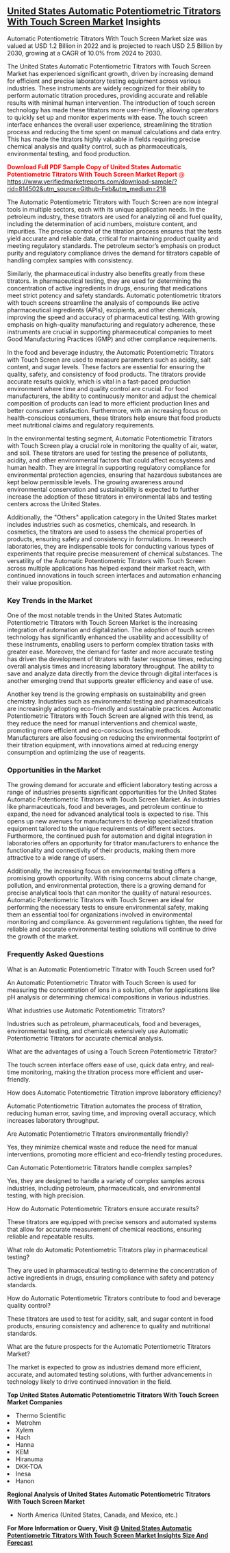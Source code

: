 <h2><a href="https://www.verifiedmarketreports.com/download-sample/?rid=814502&amp;utm_source=Github-Feb&amp;utm_medium=218" target="_blank">United States Automatic Potentiometric Titrators With Touch Screen Market</a> Insights</h2><p>Automatic Potentiometric Titrators With Touch Screen Market size was valued at USD 1.2 Billion in 2022 and is projected to reach USD 2.5 Billion by 2030, growing at a CAGR of 10.0% from 2024 to 2030.</p><p><p>The United States Automatic Potentiometric Titrators with Touch Screen Market has experienced significant growth, driven by increasing demand for efficient and precise laboratory testing equipment across various industries. These instruments are widely recognized for their ability to perform automatic titration procedures, providing accurate and reliable results with minimal human intervention. The introduction of touch screen technology has made these titrators more user-friendly, allowing operators to quickly set up and monitor experiments with ease. The touch screen interface enhances the overall user experience, streamlining the titration process and reducing the time spent on manual calculations and data entry. This has made the titrators highly valuable in fields requiring precise chemical analysis and quality control, such as pharmaceuticals, environmental testing, and food production. <p><span class=""><span style="color: #ff0000;"><strong>Download Full PDF Sample Copy of United States Automatic Potentiometric Titrators With Touch Screen Market Report</strong> @ </span><a href="https://www.verifiedmarketreports.com/download-sample/?rid=814502&amp;utm_source=Github-Feb&amp;utm_medium=218" target="_blank">https://www.verifiedmarketreports.com/download-sample/?rid=814502&amp;utm_source=Github-Feb&amp;utm_medium=218</a></span></p> <p>The Automatic Potentiometric Titrators with Touch Screen are now integral tools in multiple sectors, each with its unique application needs. In the petroleum industry, these titrators are used for analyzing oil and fuel quality, including the determination of acid numbers, moisture content, and impurities. The precise control of the titration process ensures that the tests yield accurate and reliable data, critical for maintaining product quality and meeting regulatory standards. The petroleum sector’s emphasis on product purity and regulatory compliance drives the demand for titrators capable of handling complex samples with consistency. <p>Similarly, the pharmaceutical industry also benefits greatly from these titrators. In pharmaceutical testing, they are used for determining the concentration of active ingredients in drugs, ensuring that medications meet strict potency and safety standards. Automatic potentiometric titrators with touch screens streamline the analysis of compounds like active pharmaceutical ingredients (APIs), excipients, and other chemicals, improving the speed and accuracy of pharmaceutical testing. With growing emphasis on high-quality manufacturing and regulatory adherence, these instruments are crucial in supporting pharmaceutical companies to meet Good Manufacturing Practices (GMP) and other compliance requirements. <p>In the food and beverage industry, the Automatic Potentiometric Titrators with Touch Screen are used to measure parameters such as acidity, salt content, and sugar levels. These factors are essential for ensuring the quality, safety, and consistency of food products. The titrators provide accurate results quickly, which is vital in a fast-paced production environment where time and quality control are crucial. For food manufacturers, the ability to continuously monitor and adjust the chemical composition of products can lead to more efficient production lines and better consumer satisfaction. Furthermore, with an increasing focus on health-conscious consumers, these titrators help ensure that food products meet nutritional claims and regulatory requirements. <p>In the environmental testing segment, Automatic Potentiometric Titrators with Touch Screen play a crucial role in monitoring the quality of air, water, and soil. These titrators are used for testing the presence of pollutants, acidity, and other environmental factors that could affect ecosystems and human health. They are integral in supporting regulatory compliance for environmental protection agencies, ensuring that hazardous substances are kept below permissible levels. The growing awareness around environmental conservation and sustainability is expected to further increase the adoption of these titrators in environmental labs and testing centers across the United States. <p>Additionally, the "Others" application category in the United States market includes industries such as cosmetics, chemicals, and research. In cosmetics, the titrators are used to assess the chemical properties of products, ensuring safety and consistency in formulations. In research laboratories, they are indispensable tools for conducting various types of experiments that require precise measurement of chemical substances. The versatility of the Automatic Potentiometric Titrators with Touch Screen across multiple applications has helped expand their market reach, with continued innovations in touch screen interfaces and automation enhancing their value proposition. <h3>Key Trends in the Market</h3> <p>One of the most notable trends in the United States Automatic Potentiometric Titrators with Touch Screen Market is the increasing integration of automation and digitalization. The adoption of touch screen technology has significantly enhanced the usability and accessibility of these instruments, enabling users to perform complex titration tasks with greater ease. Moreover, the demand for faster and more accurate testing has driven the development of titrators with faster response times, reducing overall analysis times and increasing laboratory throughput. The ability to save and analyze data directly from the device through digital interfaces is another emerging trend that supports greater efficiency and ease of use. <p>Another key trend is the growing emphasis on sustainability and green chemistry. Industries such as environmental testing and pharmaceuticals are increasingly adopting eco-friendly and sustainable practices. Automatic Potentiometric Titrators with Touch Screen are aligned with this trend, as they reduce the need for manual interventions and chemical waste, promoting more efficient and eco-conscious testing methods. Manufacturers are also focusing on reducing the environmental footprint of their titration equipment, with innovations aimed at reducing energy consumption and optimizing the use of reagents. <h3>Opportunities in the Market</h3> <p>The growing demand for accurate and efficient laboratory testing across a range of industries presents significant opportunities for the United States Automatic Potentiometric Titrators with Touch Screen Market. As industries like pharmaceuticals, food and beverages, and petroleum continue to expand, the need for advanced analytical tools is expected to rise. This opens up new avenues for manufacturers to develop specialized titration equipment tailored to the unique requirements of different sectors. Furthermore, the continued push for automation and digital integration in laboratories offers an opportunity for titrator manufacturers to enhance the functionality and connectivity of their products, making them more attractive to a wide range of users. <p>Additionally, the increasing focus on environmental testing offers a promising growth opportunity. With rising concerns about climate change, pollution, and environmental protection, there is a growing demand for precise analytical tools that can monitor the quality of natural resources. Automatic Potentiometric Titrators with Touch Screen are ideal for performing the necessary tests to ensure environmental safety, making them an essential tool for organizations involved in environmental monitoring and compliance. As government regulations tighten, the need for reliable and accurate environmental testing solutions will continue to drive the growth of the market. <h3>Frequently Asked Questions</h3> <p>What is an Automatic Potentiometric Titrator with Touch Screen used for? </p> <p>An Automatic Potentiometric Titrator with Touch Screen is used for measuring the concentration of ions in a solution, often for applications like pH analysis or determining chemical compositions in various industries.</p> <p>What industries use Automatic Potentiometric Titrators? </p> <p>Industries such as petroleum, pharmaceuticals, food and beverages, environmental testing, and chemicals extensively use Automatic Potentiometric Titrators for accurate chemical analysis.</p> <p>What are the advantages of using a Touch Screen Potentiometric Titrator? </p> <p>The touch screen interface offers ease of use, quick data entry, and real-time monitoring, making the titration process more efficient and user-friendly.</p> <p>How does Automatic Potentiometric Titration improve laboratory efficiency? </p> <p>Automatic Potentiometric Titration automates the process of titration, reducing human error, saving time, and improving overall accuracy, which increases laboratory throughput.</p> <p>Are Automatic Potentiometric Titrators environmentally friendly? </p> <p>Yes, they minimize chemical waste and reduce the need for manual interventions, promoting more efficient and eco-friendly testing procedures.</p> <p>Can Automatic Potentiometric Titrators handle complex samples? </p> <p>Yes, they are designed to handle a variety of complex samples across industries, including petroleum, pharmaceuticals, and environmental testing, with high precision.</p> <p>How do Automatic Potentiometric Titrators ensure accurate results? </p> <p>These titrators are equipped with precise sensors and automated systems that allow for accurate measurement of chemical reactions, ensuring reliable and repeatable results.</p> <p>What role do Automatic Potentiometric Titrators play in pharmaceutical testing? </p> <p>They are used in pharmaceutical testing to determine the concentration of active ingredients in drugs, ensuring compliance with safety and potency standards.</p> <p>How do Automatic Potentiometric Titrators contribute to food and beverage quality control? </p> <p>These titrators are used to test for acidity, salt, and sugar content in food products, ensuring consistency and adherence to quality and nutritional standards.</p> <p>What are the future prospects for the Automatic Potentiometric Titrators Market? </p> <p>The market is expected to grow as industries demand more efficient, accurate, and automated testing solutions, with further advancements in technology likely to drive continued innovation in the field.</p></p><p><strong>Top United States Automatic Potentiometric Titrators With Touch Screen Market Companies</strong></p><div data-test-id=""><p><li>Thermo Scientific</li><li> Metrohm</li><li> Xylem</li><li> Hach</li><li> Hanna</li><li> KEM</li><li> Hiranuma</li><li> DKK-TOA</li><li> Inesa</li><li> Hanon</li></p><div><strong>Regional Analysis of&nbsp;United States Automatic Potentiometric Titrators With Touch Screen Market</strong></div><ul><li dir="ltr"><p dir="ltr">North America&nbsp;(United States, Canada, and Mexico, etc.)</p></li></ul><p><strong>For More Information or Query, Visit @&nbsp;</strong><strong><a href="https://www.verifiedmarketreports.com/product/automatic-potentiometric-titrators-with-touch-screen-market/?utm_source=Github-Feb&amp;utm_medium=218" target="_blank">United States Automatic Potentiometric Titrators With Touch Screen Market Insights Size And Forecast</a></strong></p></div>
